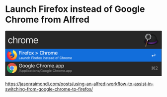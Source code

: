 # Launch Firefox instead of Google Chrome from Alfred

![image preview](./preview.png)

https://jasonraimondi.com/posts/using-an-alfred-workflow-to-assist-in-switching-from-google-chrome-to-firefox/
